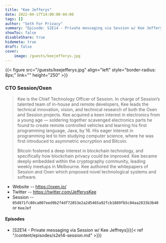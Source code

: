 ```yaml
---
title: "Kee Jefferys"
date: 2022-04-17T14:00:00-04:00
tags: []
author: "Seth For Privacy"
summary: "Episode: S2E14 - Private messaging via Session w/ Kee Jefferys"
showToc: false
disableShare: true
hidemeta: true
draft: false
cover:
    image: /guests/keejefferys.jpg
---
```


{{< figure src="/guests/keejefferys.jpg" align="left" style="border-radius: 8px;" link="" height="250" >}}

### CTO Session/Oxen

> Kee is the Chief Technology Officer of Session. In charge of Session’s talented team of in-house and remote developers, Kee leads the technical innovation, vision, and technical research of both the Oxen and Session projects. Kee acquired a keen interest in electronics from a young age — soldering together scavenged electronics parts he found to create remote controlled vehicles and learning his first programming language, Java, by 16. His eager interest in programming led to him studying computer science, where he was first introduced to asymmetric encryption and Bitcoin.  
> 
> Bitcoin fostered a deep interest in blockchain technology, and specifically how blockchain privacy could be improved. Kee became deeply embedded within the cryptography community, leading weekly meetups in Melbourne. Kee authored the whitepapers of Session and Oxen which proposed novel technological systems and software.

- Website -- https://oxen.io/
- Twitter -- https://twitter.com/JefferysKee
- Session -- `05d871fc80ca007eed9b2f4df72853e2a2d5465a92fcb1889fb5c84aa2833b3b40` or `KeeJef`

#### Episodes

- [S2E14 - Private messaging via Session w/ Kee Jeffreys]({{< ref "/content/episodes/s2e14-session.md" >}})
